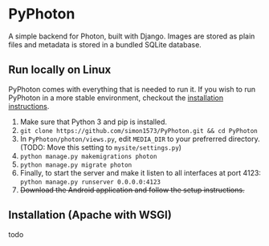 # PyPhoton
A simple backend for Photon, built with Django. Images are stored as plain files and metadata is stored in a bundled SQLite database. 

## Run locally on Linux
PyPhoton comes with everything that is needed to run it. If you wish to run PyPhoton in a more stable environment, checkout the [installation instructions](#Installation-(Apache-with-WSGI)). 

1. Make sure that Python 3 and pip is installed.
2. `git clone https://github.com/simon1573/PyPhoton.git && cd PyPhoton`
3. In `PyPhoton/photon/views.py`, edit `MEDIA_DIR` to your prefrerred directory. (TODO: Move this setting to `mysite/settings.py`)
3. `python manage.py makemigrations photon`
4. `python manage.py migrate photon`
5. Finally, to start the server and make it listen to all interfaces at port 4123: `python manage.py runserver 0.0.0.0:4123`
6. ~~Download the Android application and follow the setup instructions.~~

## Installation (Apache with WSGI)
todo
